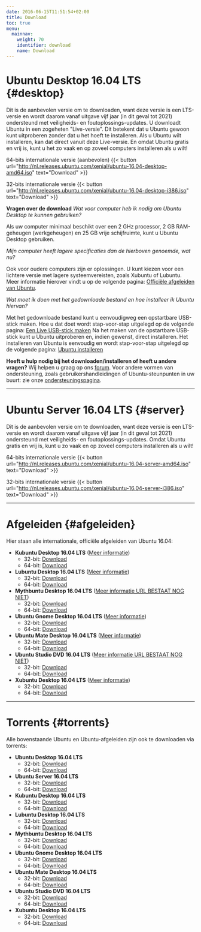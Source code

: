 ```yaml
---
date: 2016-06-15T11:51:54+02:00
title: Download
toc: true
menu:
  mainnav:
    weight: 70
    identifier: download
    name: Download
---
```


# Ubuntu Desktop 16.04 LTS {#desktop}
Dit is de aanbevolen versie om te downloaden, want deze versie is een LTS-versie en wordt daarom vanaf uitgave vijf jaar (in dit geval tot 2021) ondersteund met veiligheids- en foutoplossings-updates.
U downloadt Ubuntu in een zogeheten "Live-versie". Dit betekent dat u Ubuntu gewoon kunt uitproberen zonder dat u het hoeft te installeren. Als u Ubuntu wilt installeren, kan dat direct vanuit deze Live-versie. En omdat Ubuntu gratis en vrij is, kunt u het zo vaak en op zoveel computers installeren als u wilt!


64-bits internationale versie (aanbevolen) {{< button url="http://nl.releases.ubuntu.com/xenial/ubuntu-16.04-desktop-amd64.iso" text="Download" >}}

32-bits internationale versie {{< button url="http://nl.releases.ubuntu.com/xenial/ubuntu-16.04-desktop-i386.iso" text="Download" >}}

**Vragen over de download**
_Wat voor computer heb ik nodig om Ubuntu Desktop te kunnen gebruiken?_

Als uw computer minimaal beschikt over een 2 GHz processor, 2 GB RAM-geheugen (werkgeheugen) en 25 GB vrije schijfruimte, kunt u Ubuntu Desktop gebruiken.

_Mijn computer heeft lagere specificaties dan de hierboven genoemde, wat nu?_

Ook voor oudere computers zijn er oplossingen. U kunt kiezen voor een lichtere versie met lagere systeemvereisten, zoals Xubuntu of Lubuntu. Meer informatie hierover vindt u op de volgende pagina: [Officiële afgeleiden van Ubuntu](/afgeleiden).

_Wat moet ik doen met het gedownloade bestand en hoe installeer ik Ubuntu hiervan?_

Met het gedownloade bestand kunt u eenvoudigweg een opstartbare USB-stick maken. Hoe u dat doet wordt stap-voor-stap uitgelegd op de volgende pagina: [Een Live USB-stick maken](http://wiki.ubuntu-nl.org/InstallatieLiveUSB)
Na het maken van de opstartbare USB-stick kunt u Ubuntu uitproberen en, indien gewenst, direct installeren. Het installeren van Ubuntu is eenvoudig en wordt stap-voor-stap uitgelegd op de volgende pagina: [Ubuntu installeren](http://wiki.ubuntu-nl.org/InstallatieDesktop)

**Heeft u hulp nodig bij het downloaden/installeren of heeft u andere vragen?**
Wij helpen u graag op ons [forum](https://forum.ubuntu-nl.org/). Voor andere vormen van ondersteuning, zoals gebruikershandleidingen of Ubuntu-steunpunten in uw buurt: zie onze [ondersteuningspagina](/ondersteuning).

-----
# Ubuntu Server 16.04 LTS {#server}
Dit is de aanbevolen versie om te downloaden, want deze versie is een LTS-versie en wordt daarom vanaf uitgave vijf jaar (in dit geval tot 2021) ondersteund met veiligheids- en foutoplossings-updates.
Omdat Ubuntu gratis en vrij is, kunt u zo vaak en op zoveel computers installeren als u wilt!

64-bits internationale versie {{< button url="http://nl.releases.ubuntu.com/xenial/ubuntu-16.04-server-amd64.iso" text="Download" >}}

32-bits internationale versie {{< button url="http://nl.releases.ubuntu.com/xenial/ubuntu-16.04-server-i386.iso" text="Download" >}}

-----
# Afgeleiden {#afgeleiden}
Hier staan alle internationale, officiële afgeleiden van Ubuntu 16.04:

- **Kubuntu Desktop 16.04 LTS** ([Meer informatie](/kubuntu))
  - 32-bit: [Download](http://cdimage.ubuntu.com/kubuntu/releases/16.04/release/kubuntu-16.04-desktop-i386.iso)
  - 64-bit: [Download](http://cdimage.ubuntu.com/kubuntu/releases/16.04/release/kubuntu-16.04-desktop-amd64.iso)
- **Lubuntu Desktop 16.04 LTS** ([Meer informatie](/lubuntu))
  - 32-bit: [Download](http://cdimage.ubuntu.com/lubuntu/releases/16.04/release/lubuntu-16.04-desktop-i386.iso)
  - 64-bit: [Download](http://cdimage.ubuntu.com/lubuntu/releases/16.04/release/lubuntu-16.04-desktop-amd64.iso)
- **Mythbuntu Desktop 16.04 LTS** ([Meer informatie URL BESTAAT NOG NIET](/mythbuntu))
  - 32-bit: [Download](http://cdimage.ubuntu.com/mythbuntu/releases/16.04/release/mythbuntu-16.04-desktop-i386.iso)
  - 64-bit: [Download](http://cdimage.ubuntu.com/mythbuntu/releases/16.04/release/mythbuntu-16.04-desktop-amd64.iso)
- **Ubuntu Gnome Desktop 16.04 LTS** ([Meer informatie](/ubuntu-gnome))
  - 32-bit: [Download](http://cdimage.ubuntu.com/ubuntu-gnome/releases/16.04/release/ubuntu-gnome-16.04-desktop-i386.iso)
  - 64-bit: [Download](http://cdimage.ubuntu.com/ubuntu-gnome/releases/16.04/release/ubuntu-gnome-16.04-desktop-amd64.iso)
- **Ubuntu Mate Desktop 16.04 LTS** ([Meer informatie](/ubuntu-mate))
  - 32-bit: [Download](http://cdimage.ubuntu.com/ubuntu-mate/releases/16.04/release/ubuntu-mate-16.04-desktop-i386.iso)
  - 64-bit: [Download](http://cdimage.ubuntu.com/ubuntu-mate/releases/16.04/release/ubuntu-mate-16.04-desktop-amd64.iso)
- **Ubuntu Studio DVD 16.04 LTS** ([Meer informatie URL BESTAAT NOG NIET](/ubuntu-studio))
  - 32-bit: [Download](http://cdimage.ubuntu.com/ubuntustudio/releases/16.04/release/ubuntustudio-16.04-dvd-i386.iso)
  - 64-bit: [Download](http://cdimage.ubuntu.com/ubuntustudio/releases/16.04/release/ubuntustudio-16.04-dvd-amd64.iso)
- **Xubuntu Desktop 16.04 LTS** ([Meer informatie](/xubuntu))
  - 32-bit: [Download](http://cdimage.ubuntu.com/xubuntu/releases/16.04/release/xubuntu-16.04-desktop-i386.iso)
  - 64-bit: [Download](http://cdimage.ubuntu.com/xubuntu/releases/16.04/release/xubuntu-16.04-desktop-amd64.iso)

-----
# Torrents {#torrents}

Alle bovenstaande Ubuntu en Ubuntu-afgeleiden zijn ook te downloaden via torrents:

- **Ubuntu Desktop 16.04 LTS**
  - 32-bit: [Download](http://nl.releases.ubuntu.com/xenial/ubuntu-16.04-desktop-i386.iso.torrent)
  - 64-bit: [Download](http://nl.releases.ubuntu.com/xenial/ubuntu-16.04-desktop-amd64.iso.torrent)
- **Ubuntu Server 16.04 LTS**
  - 32-bit: [Download](http://nl.releases.ubuntu.com/xenial/ubuntu-16.04-server-i386.iso.torrent)
  - 64-bit: [Download](http://nl.releases.ubuntu.com/xenial/ubuntu-16.04-server-amd64.iso.torrent)
- **Kubuntu Desktop 16.04 LTS**
  - 32-bit: [Download](http://cdimage.ubuntu.com/kubuntu/releases/16.04/release/kubuntu-16.04-desktop-i386.iso.torrent)
  - 64-bit: [Download](http://cdimage.ubuntu.com/kubuntu/releases/16.04/release/kubuntu-16.04-desktop-amd64.iso.torrent)
- **Lubuntu Desktop 16.04 LTS**
  - 32-bit: [Download](http://cdimage.ubuntu.com/lubuntu/releases/16.04/release/lubuntu-16.04-desktop-i386.iso.torrent)
  - 64-bit: [Download](http://cdimage.ubuntu.com/lubuntu/releases/16.04/release/lubuntu-16.04-desktop-amd64.iso.torrent)
- **Mythbuntu Desktop 16.04 LTS**
  - 32-bit: [Download](http://cdimage.ubuntu.com/mythbuntu/releases/16.04/release/mythbuntu-16.04-desktop-i386.iso.torrent)
  - 64-bit: [Download](http://cdimage.ubuntu.com/mythbuntu/releases/16.04/release/mythbuntu-16.04-desktop-amd64.iso.torrent)
- **Ubuntu Gnome Desktop 16.04 LTS**
  - 32-bit: [Download](http://cdimage.ubuntu.com/ubuntu-gnome/releases/16.04/release/ubuntu-gnome-16.04-desktop-i386.iso.torrent)
  - 64-bit: [Download](http://cdimage.ubuntu.com/ubuntu-gnome/releases/16.04/release/ubuntu-gnome-16.04-desktop-amd64.iso.torrent)
- **Ubuntu Mate Desktop 16.04 LTS**
  - 32-bit: [Download](http://cdimage.ubuntu.com/ubuntu-mate/releases/16.04/release/ubuntu-mate-16.04-desktop-i386.iso.torrent)
  - 64-bit: [Download](http://cdimage.ubuntu.com/ubuntu-mate/releases/16.04/release/ubuntu-mate-16.04-desktop-amd64.iso.torrent)
- **Ubuntu Studio DVD 16.04 LTS**
  - 32-bit: [Download](http://cdimage.ubuntu.com/ubuntustudio/releases/16.04/release/ubuntustudio-16.04-dvd-i386.iso.torrent)
  - 64-bit: [Download](http://cdimage.ubuntu.com/ubuntustudio/releases/16.04/release/ubuntustudio-16.04-dvd-amd64.iso.torrent)
- **Xubuntu Desktop 16.04 LTS**
  - 32-bit: [Download](http://cdimage.ubuntu.com/xubuntu/releases/16.04/release/xubuntu-16.04-desktop-i386.iso.torrent)
  - 64-bit: [Download](http://cdimage.ubuntu.com/xubuntu/releases/16.04/release/xubuntu-16.04-desktop-amd64.iso.torrent)
